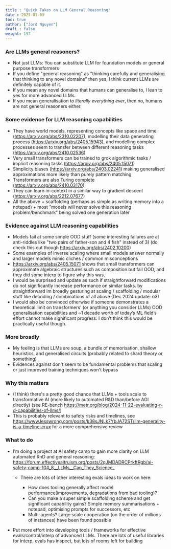 ```yaml
---
title : "Quick Takes on LLM General Reasoning"
date : 2025-01-03
toc: true
author: ["Jord Nguyen"]
draft : false
weight: 197
---
```


### Are LLMs general reasoners?
- Not just LLMs: You can substitute LLM for foundation models or general purpose transformers
- If you define "general reasoning" as "thinking carefully and generalising that thinking to any novel domains" then yes, 
I think current LLMs are definitely capable of it. 
- If you mean any novel domains that humans can generalise to, I lean to yes for more advanced LLMs. 
- If you mean generalisation to *literally everything ever*, then no, humans are not general reasoners either.

### Some evidence for LLM reasoning capabilities
- They have world models, representing concepts like space and time (https://arxiv.org/abs/2310.02207), 
modelling their data generating process (https://arxiv.org/abs/2405.15943), and modelling complex 
processes seem to transfer between different reasoning tasks (https://arxiv.org/abs/2410.02536)
- Very small transformers can be trained to grok algorithmic tasks / implicit reasoning tasks 
(https://arxiv.org/abs/2405.15071)
- Simplicity biases (https://arxiv.org/abs/2403.02241) making generalised approximations more likely than 
purely pattern matching
- Transformers are also Turing complete (https://arxiv.org/abs/2410.03170)
- They can learn in-context in a similar way to gradient descent (https://arxiv.org/abs/2212.07677)
- All the above + scaffolding (perhaps as simple as writing memory into a notepad) + most "models will never solve this 
reasoning problem/benchmark" being solved one generation later 

### Evidence against LLM reasoning capabilities
- Models fail at some simple OOD stuff (some interesting failures are at anti-riddles like "two pairs of father-son 
and 4 fish" instead of 3) (do check this out though https://arxiv.org/abs/2402.10200)
- Some examples of inverse scaling where small models answer normally and larger models mimic cliches / common misconceptions
- https://arxiv.org/abs/2405.15071 shows that small transformers can approximate algebraic structures 
such as composition but fail OOD, and they did some interp to figure why this was. 
- I would be surprised and update as such if straightforward modifications do not significantly increase performance on 
similar tasks. by straightforward im broadly gesturing at scaling / scaffolding / modular stuff like 
decoding / combinations of all above (Dec 2024 update: o3)
- I would also be convinced otherwise if someone demonstrates a theoretical limit on transformers’ 
(or anything you consider LLMs) OOD generalisation capabilities and ~1 decade worth of today’s ML field’s 
effort cannot make significant progress. I don’t think this would be practically useful though.

### More broadly
- My feeling is that LLMs are soup, a bundle of memorisation, shallow heuristics, and generalised circuits 
(probably related to shard theory or something)
- Evidences against don't seem to be fundamental problems that scaling or just improved training techniques won't bypass

### Why this matters
- (I think) there's a pretty good chance that LLMs + tools scale to transformative AI (more likely to automated 
R&D than/before AGI directly) (see RE-bench https://metr.org/blog/2024-11-22-evaluating-r-d-capabilities-of-llms/)
- This is probably relevant to safety risks and timelines, see https://www.lesswrong.com/posts/k38sJNLk7YbJA72ST/llm-generality-is-a-timeline-crux for a more comprehensive review

### What to do
- I’m doing a project at AI safety camp to gain more clarity on LLM automated RnD and general reasoning: 
https://forum.effectivealtruism.org/posts/2qJMDADRCPrkftRgb/ai-safety-camp-10#_8__LLMs__Can_They_Science_
    - There are lots of other interesting evals ideas to work on here:

        - How does tooling generally affect model performance(improvements, degradations from bad tooling)?
        - Can you make a super simple scaffolding scheme and get significant capability gains? 
        Simple memory summarisations + notepad, optimising prompts for successors, etc
        - Multi-agents? Large scale cooperation (on the order of millions of instances) have been found possible  

- Put more effort into developing tools / frameworks for effective evals/control/interp of advanced LLMs. 
There are lots of useful libraries for interp, evals has inspect, but lots of rooms left for building

